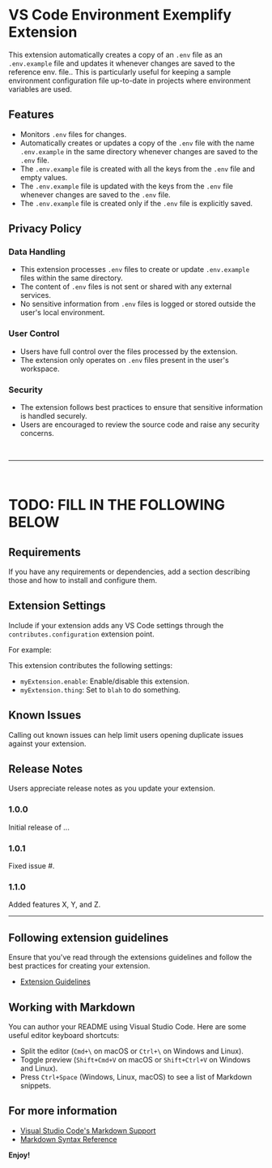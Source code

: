 # VS Code Environment Exemplify Extension

This extension automatically creates a copy of an `.env` file as an `.env.example` file and updates it whenever changes are saved to the reference env. file.. This is particularly useful for keeping a sample environment configuration file up-to-date in projects where environment variables are used.

## Features

- Monitors `.env` files for changes.
- Automatically creates or updates a copy of the `.env` file with the name `.env.example` in the same directory whenever changes are saved to the `.env` file.
- The `.env.example` file is created with all the keys from the `.env` file and empty values.
- The `.env.example` file is updated with the keys from the `.env` file whenever changes are saved to the `.env` file.
- The `.env.example` file is created only if the `.env` file is explicitly saved.

## Privacy Policy

### Data Handling

- This extension processes `.env` files to create or update `.env.example` files within the same directory.
- The content of `.env` files is not sent or shared with any external services.
- No sensitive information from `.env` files is logged or stored outside the user's local environment.

### User Control

- Users have full control over the files processed by the extension.
- The extension only operates on `.env` files present in the user's workspace.

### Security

- The extension follows best practices to ensure that sensitive information is handled securely.
- Users are encouraged to review the source code and raise any security concerns.

<br>

---

<br>

# TODO: FILL IN THE FOLLOWING BELOW

## Requirements

If you have any requirements or dependencies, add a section describing those and how to install and configure them.

## Extension Settings

Include if your extension adds any VS Code settings through the `contributes.configuration` extension point.

For example:

This extension contributes the following settings:

* `myExtension.enable`: Enable/disable this extension.
* `myExtension.thing`: Set to `blah` to do something.

## Known Issues

Calling out known issues can help limit users opening duplicate issues against your extension.

## Release Notes

Users appreciate release notes as you update your extension.

### 1.0.0

Initial release of ...

### 1.0.1

Fixed issue #.

### 1.1.0

Added features X, Y, and Z.

---

## Following extension guidelines

Ensure that you've read through the extensions guidelines and follow the best practices for creating your extension.

* [Extension Guidelines](https://code.visualstudio.com/api/references/extension-guidelines)

## Working with Markdown

You can author your README using Visual Studio Code. Here are some useful editor keyboard shortcuts:

* Split the editor (`Cmd+\` on macOS or `Ctrl+\` on Windows and Linux).
* Toggle preview (`Shift+Cmd+V` on macOS or `Shift+Ctrl+V` on Windows and Linux).
* Press `Ctrl+Space` (Windows, Linux, macOS) to see a list of Markdown snippets.

## For more information

* [Visual Studio Code's Markdown Support](http://code.visualstudio.com/docs/languages/markdown)
* [Markdown Syntax Reference](https://help.github.com/articles/markdown-basics/)

**Enjoy!**